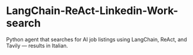 # LangChain-ReAct-Linkedin-Work-search
Python agent that searches for AI job listings using LangChain, ReAct, and Tavily — results in Italian.
